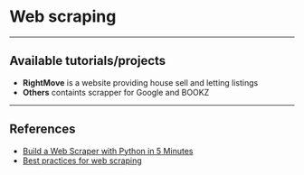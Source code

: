 # Web scraping
***

## Available tutorials/projects
  - **RightMove** is a website providing house sell and letting listings<br>
  - **Others** containts scrapper for Google and BOOKZ
***

## References
- [Build a Web Scraper with Python in 5 Minutes](https://www.kdnuggets.com/2022/02/build-web-scraper-python-5-minutes.html)
- [Best practices for web scraping](https://www.zyte.com/learn/web-scraping-best-practices/)
